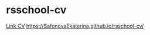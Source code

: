 # rsschool-cv
[Link CV](https://github.com/SafonovaEkaterina/rsschool-cv/blob/gh-pages/cv.md "CV")
https://SafonovaEkaterina.github.io/rsschool-cv/
